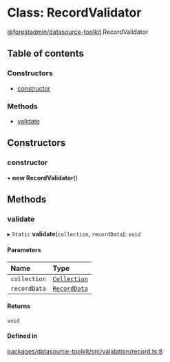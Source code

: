 # Class: RecordValidator

[@forestadmin/datasource-toolkit](../wiki/@forestadmin.datasource-toolkit).RecordValidator

## Table of contents

### Constructors

- [constructor](../wiki/@forestadmin.datasource-toolkit.RecordValidator#constructor)

### Methods

- [validate](../wiki/@forestadmin.datasource-toolkit.RecordValidator#validate)

## Constructors

### constructor

• **new RecordValidator**()

## Methods

### validate

▸ `Static` **validate**(`collection`, `recordData`): `void`

#### Parameters

| Name | Type |
| :------ | :------ |
| `collection` | [`Collection`](../wiki/@forestadmin.datasource-toolkit.Collection) |
| `recordData` | [`RecordData`](../wiki/@forestadmin.datasource-toolkit#recorddata) |

#### Returns

`void`

#### Defined in

[packages/datasource-toolkit/src/validation/record.ts:8](https://github.com/ForestAdmin/agent-nodejs/blob/4dc29e4/packages/datasource-toolkit/src/validation/record.ts#L8)
